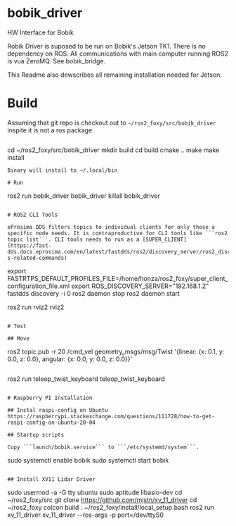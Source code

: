 # bobik_driver
HW Interface for Bobik

Robik Driver is suposed to be run on Bobik's Jetson TK1. There is no dependency on ROS. All communications with main computer running ROS2 is vua ZeroMQ. See bobik_bridge.

This Readme also dewscribes all remaining installation needed for Jetson.

# Build
Assuming that git repo is checkout out to ```~/ros2_foxy/src/bobik_driver``` inspite it is not a ros package.

```bash
```
cd ~/ros2_foxy/src/bobik_driver
mkdir build
cd build
cmake ..
make
make install
```
Binary will install to ~/.local/bin

# Run
```
ros2 run bobik_driver bobik_driver
killall bobik_driver
```

# ROS2 CLI Tools

eProsima DDS filters topics to individual clients for only those a specific node needs. It is contraproductive for CLI tools like ```ros2 topic list```. CLI tools needs to run as a [SUPER_CLIENT](https://fast-dds.docs.eprosima.com/en/latest/fastdds/ros2/discovery_server/ros2_discovery_server.html#daemon-s-related-commands)

```
export FASTRTPS_DEFAULT_PROFILES_FILE=/home/honza/ros2_foxy/super_client_configuration_file.xml
export ROS_DISCOVERY_SERVER="192.168.1.2"
fastdds discovery -i 0
ros2 daemon stop
ros2 daemon start

ros2 run rviz2 rviz2
```

# Test

## Move
```
ros2 topic pub -r 20 /cmd_vel geometry_msgs/msg/Twist '{linear: {x: 0.1, y: 0.0, z: 0.0}, angular: {x: 0.0, y: 0.0, z: 0.0}}'
```

```
ros2 run teleop_twist_keyboard teleop_twist_keyboard
```

# Raspberry PI Installation

## Instal raspi-config on Ubuntu
https://raspberrypi.stackexchange.com/questions/111728/how-to-get-raspi-config-on-ubuntu-20-04

## Startup scripts

Copy ```launch/bobik.service``` to ```/etc/systemd/system```.
```
sudo systemctl enable bobik
sudo systemctl start bobik
```

## Install XV11 Lidar Driver
```
sudo usermod -a -G tty ubuntu
sudo aptitude libasio-dev
cd ~/ros2_foxy/src
git clone https://github.com/mjstn/xv_11_driver
cd ~/ros2_foxy
colcon build
. ~/ros2_foxy/install/local_setup.bash
ros2 run xv_11_driver xv_11_driver --ros-args -p port=/dev/ttyS0
```